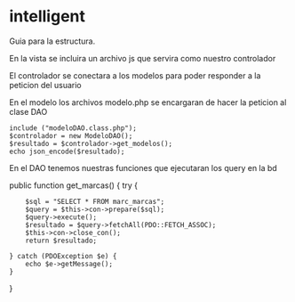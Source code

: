 # intelligent

Guia para la estructura.

En la vista se incluira un archivo js que servira como nuestro controlador

<script type="text/javascript" src="controlador/operacion.js"></script>

El controlador se conectara a los modelos para poder responder a la peticion del usuario
<script type="text/javascript">
$(".boton").on("click", function () {
	$.ajax({
        url:"modelo/procesoDAO/modelo_get_procesos.php",
        type:"POST",
        data:""
    }).done(function(respuesta){  
        
        var resultado = $.parseJSON(respuesta);
       	console.info(resultado);
      
    }).fail(function(respuesta){

    });
});
</script>

En el modelo los archivos modelo.php se encargaran de hacer la peticion al clase DAO 


	include ("modeloDAO.class.php");
	$controlador = new ModeloDAO();
	$resultado = $controlador->get_modelos();
	echo json_encode($resultado);

En el DAO tenemos nuestras funciones que ejecutaran los query en la bd

public function get_marcas()
{
    try {       
        
        $sql = "SELECT * FROM marc_marcas";
        $query = $this->con->prepare($sql);
        $query->execute();
        $resultado = $query->fetchAll(PDO::FETCH_ASSOC);
        $this->con->close_con();
        return $resultado;       

    } catch (PDOException $e) {
        echo $e->getMessage();
    }
}